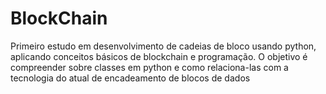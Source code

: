 # BlockChain
Primeiro estudo em desenvolvimento de cadeias de bloco usando python, aplicando conceitos básicos de blockchain e programação. O objetivo é compreender sobre classes em python e como relaciona-las com a tecnologia do atual de encadeamento de blocos de dados
